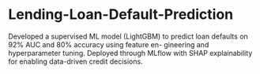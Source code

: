 # Lending-Loan-Default-Prediction
Developed a supervised ML model (LightGBM) to predict loan defaults on 92% AUC and 80% accuracy using feature en- gineering and hyperparameter tuning. Deployed through MLflow with SHAP explainability for enabling data-driven credit decisions.
